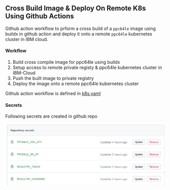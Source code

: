 ## Cross Build Image & Deploy On Remote K8s Using Github Actions

Github action workflow to prform a cross build of a `ppc64le` image using buildx in github action and deploy it onto a remote `ppc64le` kubernetes cluster in IBM cloud.

#### Workflow

1. Build cross compile image for ppc64le using buildx
2. Setup access to remote private registy & ppc64le kubernetes cluster in IBM-Cloud
3. Push the built image to private registry
4. Deploy the image onto a remote ppc64le kubernetes cluster

Github action workflow is defined in [k8s.yaml](./github/workflows/k8s.yaml)

#### Secrets

Following secrets are created in github repo

![secrets.png](./secrets.png)
